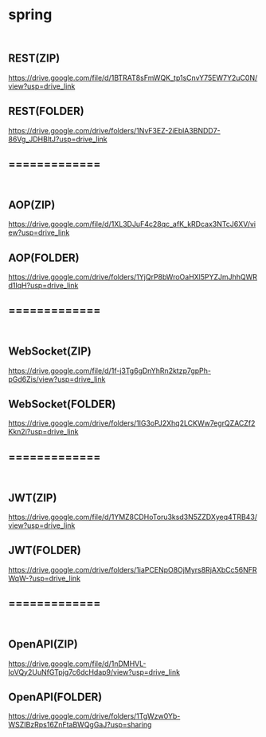# spring

<img src="https://cdn.pixabay.com/photo/2012/04/11/10/32/dollar-27362_1280.png" width=20 height=10><img src="https://cdn.pixabay.com/photo/2012/04/11/10/32/dollar-27362_1280.png" width=20 height=10><img src="https://cdn.pixabay.com/photo/2012/04/11/10/32/dollar-27362_1280.png" width=20 height=10><img src="https://cdn.pixabay.com/photo/2012/04/11/10/32/dollar-27362_1280.png" width=20 height=10><img src="https://cdn.pixabay.com/photo/2012/04/11/10/32/dollar-27362_1280.png" width=20 height=10>

## REST(ZIP) ##
https://drive.google.com/file/d/1BTRAT8sFmWQK_tp1sCnvY75EW7Y2uC0N/view?usp=drive_link

## REST(FOLDER) ##
https://drive.google.com/drive/folders/1NvF3EZ-2iEblA3BNDD7-86Vg_JDHBltJ?usp=drive_link

## =============
<img src="https://cdn.pixabay.com/photo/2012/04/11/10/32/dollar-27362_1280.png" width=20 height=10><img src="https://cdn.pixabay.com/photo/2012/04/11/10/32/dollar-27362_1280.png" width=20 height=10><img src="https://cdn.pixabay.com/photo/2012/04/11/10/32/dollar-27362_1280.png" width=20 height=10><img src="https://cdn.pixabay.com/photo/2012/04/11/10/32/dollar-27362_1280.png" width=20 height=10><img src="https://cdn.pixabay.com/photo/2012/04/11/10/32/dollar-27362_1280.png" width=20 height=10>

## AOP(ZIP) ##
https://drive.google.com/file/d/1XL3DJuF4c28qc_afK_kRDcax3NTcJ6XV/view?usp=drive_link

## AOP(FOLDER) ##
https://drive.google.com/drive/folders/1YjQrP8bWroOaHXl5PYZJmJhhQWRd1IqH?usp=drive_link

## =============
<img src="https://cdn.pixabay.com/photo/2012/04/11/10/32/dollar-27362_1280.png" width=20 height=10><img src="https://cdn.pixabay.com/photo/2012/04/11/10/32/dollar-27362_1280.png" width=20 height=10><img src="https://cdn.pixabay.com/photo/2012/04/11/10/32/dollar-27362_1280.png" width=20 height=10><img src="https://cdn.pixabay.com/photo/2012/04/11/10/32/dollar-27362_1280.png" width=20 height=10><img src="https://cdn.pixabay.com/photo/2012/04/11/10/32/dollar-27362_1280.png" width=20 height=10>

## WebSocket(ZIP) ##
https://drive.google.com/file/d/1f-j3Tg6gDnYhRn2ktzp7gpPh-pGd6Zis/view?usp=drive_link

## WebSocket(FOLDER) ##
https://drive.google.com/drive/folders/1lG3oPJ2Xhq2LCKWw7egrQZACZf2Kkn2i?usp=drive_link

## =============
<img src="https://cdn.pixabay.com/photo/2012/04/11/10/32/dollar-27362_1280.png" width=20 height=10><img src="https://cdn.pixabay.com/photo/2012/04/11/10/32/dollar-27362_1280.png" width=20 height=10><img src="https://cdn.pixabay.com/photo/2012/04/11/10/32/dollar-27362_1280.png" width=20 height=10><img src="https://cdn.pixabay.com/photo/2012/04/11/10/32/dollar-27362_1280.png" width=20 height=10><img src="https://cdn.pixabay.com/photo/2012/04/11/10/32/dollar-27362_1280.png" width=20 height=10>

## JWT(ZIP) ##
https://drive.google.com/file/d/1YMZ8CDHoToru3ksd3N5ZZDXyeq4TRB43/view?usp=drive_link

## JWT(FOLDER) ##
https://drive.google.com/drive/folders/1iaPCENpO8OjMyrs8RjAXbCc56NFRWqW-?usp=drive_link

## =============
<img src="https://cdn.pixabay.com/photo/2012/04/11/10/32/dollar-27362_1280.png" width=20 height=10><img src="https://cdn.pixabay.com/photo/2012/04/11/10/32/dollar-27362_1280.png" width=20 height=10><img src="https://cdn.pixabay.com/photo/2012/04/11/10/32/dollar-27362_1280.png" width=20 height=10><img src="https://cdn.pixabay.com/photo/2012/04/11/10/32/dollar-27362_1280.png" width=20 height=10><img src="https://cdn.pixabay.com/photo/2012/04/11/10/32/dollar-27362_1280.png" width=20 height=10>

## OpenAPI(ZIP) ##
https://drive.google.com/file/d/1nDMHVL-IoVQy2UuNfGTpjg7c6dcHdap9/view?usp=drive_link

## OpenAPI(FOLDER) ##
https://drive.google.com/drive/folders/1TgWzw0Yb-WSZIBzRps16ZnFtaBWQgGaJ?usp=sharing

